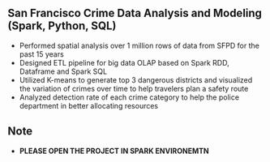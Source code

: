 ## San Francisco Crime Data Analysis and Modeling (Spark, Python, SQL)
- Performed spatial analysis over 1 million rows of data from SFPD for the past 15 years
- Designed ETL pipeline for big data OLAP based on Spark RDD, Dataframe and Spark SQL
- Utilized K-means to generate top 3 dangerous districts and visualized the variation of crimes over time to help travelers plan a safety route
- Analyzed detection rate of each crime category to help the police department in better allocating resources

## Note
- **PLEASE OPEN THE PROJECT IN SPARK ENVIRONEMTN**
